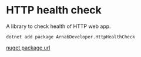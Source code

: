 # HTTP health check

A library to check health of HTTP web app.

```
dotnet add package ArnabDeveloper.HttpHealthCheck
```

[nuget package url](https://www.nuget.org/packages/ArnabDeveloper.HttpHealthCheck)